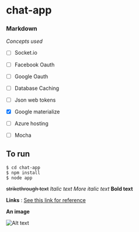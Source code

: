 # chat-app




### Markdown

*Concepts used*

- [ ] Socket.io
- [ ] Facebook Oauth
- [ ] Google Oauth
- [ ] Database Caching
- [ ] Json web tokens
- [X] Google materialize
- [ ] Azure hosting
- [ ] Mocha





## To run
```
$ cd chat-app
$ npm install
$ node app
```




~~strikethrough text~~
*Italic text*
_More italic text_
__Bold text__





__Links__ : [See this link for reference](http://https://confluence.atlassian.com/bitbucketserver/markdown-syntax-guide-776639995.html)





__An image__

![Alt text](https://cdn-images-1.medium.com/max/2000/1*aeWo6e6FC8InJwBl3TmpDw.jpeg)
